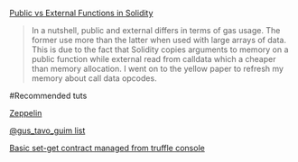 [Public vs External Functions in Solidity](https://medium.com/@gus_tavo_guim/public-vs-external-functions-in-solidity-b46bcf0ba3ac)

>In a nutshell, public and external differs in terms of gas usage. The former use more than the latter when used with large arrays of data. This is due to the fact that Solidity copies arguments to memory on a public function while external read from calldata which a cheaper than memory allocation. I went on to the yellow paper to refresh my memory about call data opcodes.


#Recommended tuts

[Zeppelin](https://blog.zeppelin.solutions/)

[@gus_tavo_guim list](https://medium.com/@gus_tavo_guim)

[Basic set-get contract managed from truffle console](https://medium.com/@gus_tavo_guim/using-truffle-to-create-and-deploy-smart-contracts-95d65df626a2)

